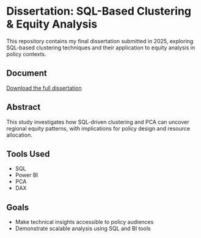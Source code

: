 # Dissertation: SQL-Based Clustering & Equity Analysis

This repository contains my final dissertation submitted in 2025, exploring SQL-based clustering techniques and their application to equity analysis in policy contexts.

##  Document
[ Download the full dissertation](https://github.com/camarenrogers/dissertation-sql-clustering/raw/main/Dissertation%20Final2.pdf)


##  Abstract
This study investigates how SQL-driven clustering and PCA can uncover regional equity patterns, with implications for policy design and resource allocation.

##  Tools Used
- SQL
- Power BI
- PCA
- DAX

##  Goals
- Make technical insights accessible to policy audiences
- Demonstrate scalable analysis using SQL and BI tools
